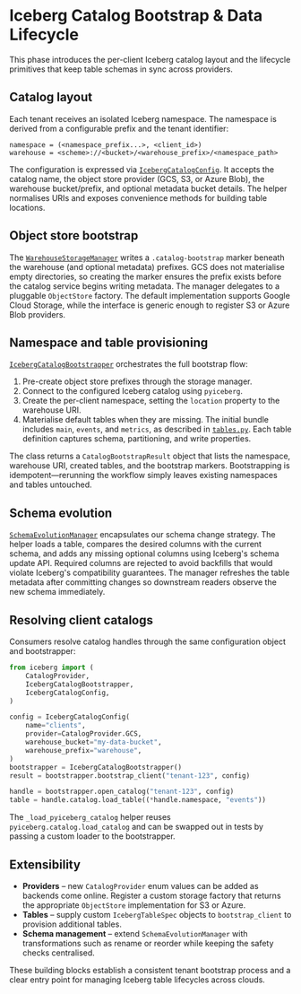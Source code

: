 # Iceberg Catalog Bootstrap & Data Lifecycle

This phase introduces the per-client Iceberg catalog layout and the lifecycle primitives that keep table schemas in sync across providers.

## Catalog layout

Each tenant receives an isolated Iceberg namespace. The namespace is derived from a configurable prefix and the tenant identifier:

```
namespace = (<namespace_prefix...>, <client_id>)
warehouse = <scheme>://<bucket>/<warehouse_prefix>/<namespace_path>
```

The configuration is expressed via [`IcebergCatalogConfig`](../../src/iceberg/config.py). It accepts the catalog name, the object store provider (GCS, S3, or Azure Blob), the warehouse bucket/prefix, and optional metadata bucket details. The helper normalises URIs and exposes convenience methods for building table locations.

## Object store bootstrap

The [`WarehouseStorageManager`](../../src/iceberg/storage.py) writes a `.catalog-bootstrap` marker beneath the warehouse (and optional metadata) prefixes. GCS does not materialise empty directories, so creating the marker ensures the prefix exists before the catalog service begins writing metadata. The manager delegates to a pluggable `ObjectStore` factory. The default implementation supports Google Cloud Storage, while the interface is generic enough to register S3 or Azure Blob providers.

## Namespace and table provisioning

[`IcebergCatalogBootstrapper`](../../src/iceberg/bootstrap.py) orchestrates the full bootstrap flow:

1. Pre-create object store prefixes through the storage manager.
2. Connect to the configured Iceberg catalog using `pyiceberg`.
3. Create the per-client namespace, setting the `location` property to the warehouse URI.
4. Materialise default tables when they are missing. The initial bundle includes `main`, `events`, and `metrics`, as described in [`tables.py`](../../src/iceberg/tables.py). Each table definition captures schema, partitioning, and write properties.

The class returns a `CatalogBootstrapResult` object that lists the namespace, warehouse URI, created tables, and the bootstrap markers. Bootstrapping is idempotent—rerunning the workflow simply leaves existing namespaces and tables untouched.

## Schema evolution

[`SchemaEvolutionManager`](../../src/iceberg/schema.py) encapsulates our schema change strategy. The helper loads a table, compares the desired columns with the current schema, and adds any missing optional columns using Iceberg's schema update API. Required columns are rejected to avoid backfills that would violate Iceberg's compatibility guarantees. The manager refreshes the table metadata after committing changes so downstream readers observe the new schema immediately.

## Resolving client catalogs

Consumers resolve catalog handles through the same configuration object and bootstrapper:

```python
from iceberg import (
    CatalogProvider,
    IcebergCatalogBootstrapper,
    IcebergCatalogConfig,
)

config = IcebergCatalogConfig(
    name="clients",
    provider=CatalogProvider.GCS,
    warehouse_bucket="my-data-bucket",
    warehouse_prefix="warehouse",
)
bootstrapper = IcebergCatalogBootstrapper()
result = bootstrapper.bootstrap_client("tenant-123", config)

handle = bootstrapper.open_catalog("tenant-123", config)
table = handle.catalog.load_table((*handle.namespace, "events"))
```

The `_load_pyiceberg_catalog` helper reuses `pyiceberg.catalog.load_catalog` and can be swapped out in tests by passing a custom loader to the bootstrapper.

## Extensibility

* **Providers** – new `CatalogProvider` enum values can be added as backends come online. Register a custom storage factory that returns the appropriate `ObjectStore` implementation for S3 or Azure.
* **Tables** – supply custom `IcebergTableSpec` objects to `bootstrap_client` to provision additional tables.
* **Schema management** – extend `SchemaEvolutionManager` with transformations such as rename or reorder while keeping the safety checks centralised.

These building blocks establish a consistent tenant bootstrap process and a clear entry point for managing Iceberg table lifecycles across clouds.
